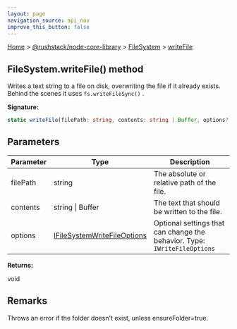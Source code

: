 ```yaml
---
layout: page
navigation_source: api_nav
improve_this_button: false
---
```



[Home](./index.md) &gt; [@rushstack/node-core-library](./node-core-library.md) &gt; [FileSystem](./node-core-library.filesystem.md) &gt; [writeFile](./node-core-library.filesystem.writefile.md)

## FileSystem.writeFile() method

Writes a text string to a file on disk, overwriting the file if it already exists. Behind the scenes it uses `fs.writeFileSync()` .

<b>Signature:</b>

```typescript
static writeFile(filePath: string, contents: string | Buffer, options?: IFileSystemWriteFileOptions): void;
```

## Parameters

|  Parameter | Type | Description |
|  --- | --- | --- |
|  filePath | string | The absolute or relative path of the file. |
|  contents | string \| Buffer | The text that should be written to the file. |
|  options | [IFileSystemWriteFileOptions](./node-core-library.ifilesystemwritefileoptions.md) | Optional settings that can change the behavior. Type: <code>IWriteFileOptions</code> |

<b>Returns:</b>

void

## Remarks

Throws an error if the folder doesn't exist, unless ensureFolder=true.
